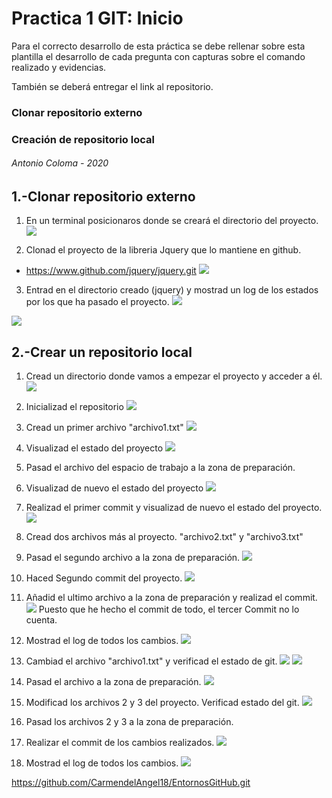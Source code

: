 #    Practica 1 GIT: Inicio 
Para el correcto desarrollo de esta práctica se debe rellenar sobre esta plantilla el desarrollo de cada pregunta con capturas sobre el comando realizado y evidencias.

También se deberá entregar el link al repositorio.
###  Clonar repositorio externo
###  Creación de repositorio local
######   Antonio Coloma - 2020

## 1.-Clonar repositorio externo

1. En un terminal posicionaros donde se creará el directorio del proyecto.
![](1.1.png)


2. Clonad el proyecto de la libreria Jquery que lo mantiene en github.
* https://www.github.com/jquery/jquery.git
![](1.2.3.png)


3. Entrad en el directorio creado (jquery) y mostrad un log de los estados por los que ha pasado el proyecto.
![](3.png)

![](4.png)


## 2.-Crear un repositorio local

1. Cread un directorio donde vamos a empezar el proyecto y acceder a él.
![](Ejer2.1.png)

2. Inicializad el repositorio 
![](Ejer2.2.png)

3. Cread un primer archivo "archivo1.txt"
![](Ejer3.1.png)

4. Visualizad el estado del proyecto
![](Captura%20de%20pantalla%202023-11-14%20124837.png)

5. Pasad el archivo del espacio de trabajo a la zona de preparación.
6. Visualizad de nuevo el estado del proyecto
![](Ejer5y6.png)

7. Realizad el primer commit y visualizad de nuevo el estado del proyecto.
![](Ejer7Comp.png)

8. Cread dos archivos más al proyecto. "archivo2.txt" y "archivo3.txt"
9. Pasad el segundo archivo a la zona de preparación.
![](Ejer8y9.png)

10. Haced Segundo commit del proyecto.
![](10.png)

11. Añadid el ultimo archivo a la zona de preparación y realizad el commit.
![](Ejer10.png)
Puesto que he hecho el commit de todo, el tercer Commit no lo cuenta.

12. Mostrad el log de todos los cambios.
![](Ejer122.png)

13. Cambiad el archivo "archivo1.txt" y verificad el estado de git.
![](Ejer13a.png)
![](Ejer13b.png)

14. Pasad el archivo a la zona de preparación.
![](Ejer14.png)

15. Modificad los archivos 2 y 3 del proyecto. Verificad estado del git.
![](Ejer15.png)

16. Pasad los archivos 2 y 3 a la zona de preparación.
17. Realizar el commit de los cambios realizados.
![](Ejer16y17.png)

18. Mostrad el log de todos los cambios.
![](Ultimo%20Ejer.png)

https://github.com/CarmendelAngel18/EntornosGitHub.git

